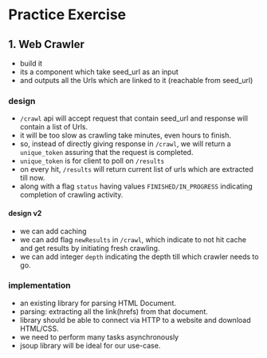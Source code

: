 # Practice Exercise

## 1. Web Crawler
- build it
- its a component which take seed_url as an input
- and outputs all the Urls which are linked to it (reachable from seed_url)

### design
- `/crawl` api will accept request that contain seed_url and response will contain a list of Urls.
- it will be too slow as crawling take minutes, even hours to finish.
- so, instead of directly giving response in `/crawl`, we will return a `unique_token` assuring that the request is completed.
- `unique_token` is for client to poll on `/results`
- on every hit, `/results` will return current list of urls which are extracted till now.
- along with a flag `status` having values `FINISHED/IN_PROGRESS` indicating completion of crawling activity.

#### design v2
- we can add caching
- we can add flag `newResults` in `/crawl`, which indicate to not hit cache and get results by initiating fresh crawling.
- we can add integer `depth` indicating the depth till which crawler needs to go.

### implementation
- an existing library for parsing HTML Document.
- parsing: extracting all the link(hrefs) from that document.
- library should be able to connect via HTTP to a website and download HTML/CSS.
- we need to perform many tasks asynchronously
- jsoup library will be ideal for our use-case.
